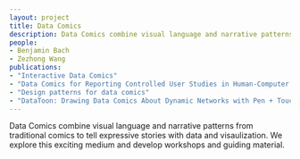 ```yaml
---
layout: project
title: Data Comics
description: Data Comics combine visual language and narrative patterns from traditional comics to tell expressive stories with data and visaulization. We explore this exciting medium and develop workshops and guiding material
people:
- Benjamin Bach
- Zezhong Wang
publications:
- "Interactive Data Comics"
- "Data Comics for Reporting Controlled User Studies in Human-Computer Interaction"
- "Design patterns for data comics"
- "DataToon: Drawing Data Comics About Dynamic Networks with Pen + Touch Interaction"
---
```


Data Comics combine visual language and narrative patterns from traditional comics to tell expressive stories with data and visaulization. We explore this exciting medium and develop workshops and guiding material.

